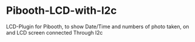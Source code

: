 # Pibooth-LCD-with-I2c
LCD-Plugin for Pibooth, to show Date/Time and numbers of photo taken, on and LCD screen connected Through I2c
